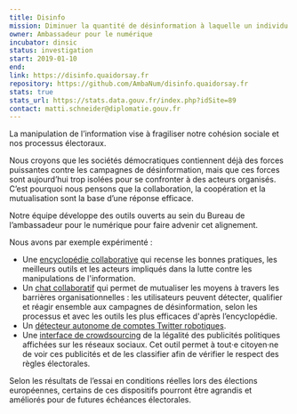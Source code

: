 ```yaml
---
title: Disinfo
mission: Diminuer la quantité de désinformation à laquelle un individu est confronté quotidiennement
owner: Ambassadeur pour le numérique
incubator: dinsic
status: investigation
start: 2019-01-10
end:
link: https://disinfo.quaidorsay.fr
repository: https://github.com/AmbaNum/disinfo.quaidorsay.fr
stats: true
stats_url: https://stats.data.gouv.fr/index.php?idSite=89
contact: matti.schneider@diplomatie.gouv.fr
---
```


La manipulation de l’information vise à fragiliser notre cohésion sociale et nos processus électoraux.

Nous croyons que les sociétés démocratiques contiennent déjà des forces puissantes contre les campagnes de désinformation, mais que ces forces sont aujourd’hui trop isolées pour se confronter à des acteurs organisés. C’est pourquoi nous pensons que la collaboration, la coopération et la mutualisation sont la base d’une réponse efficace.

Notre équipe développe des outils ouverts au sein du Bureau de l’ambassadeur pour le numérique pour faire advenir cet alignement.

Nous avons par exemple expérimenté :

- Une [encyclopédie collaborative](https://disinfo.quaidorsay.fr/encyclopedia) qui recense les bonnes pratiques, les meilleurs outils et les acteurs impliqués dans la lutte contre les manipulations de l'information.
- Un [chat collaboratif](https://disinfo.quaidorsay.fr/collaborate) qui permet de mutualiser les moyens à travers les barrières organisationnelles : les utilisateurs peuvent détecter, qualifier et réagir ensemble aux campagnes de désinformation, selon les processus et avec les outils les plus efficaces d'après l’encyclopédie.
- Un [détecteur autonome de comptes Twitter robotiques](http://sismo.quaidorsay.fr/).
- Une [interface de crowdsourcing](https://disinfo.quaidorsay.fr/political-ads) de la légalité des publicités politiques affichées sur les réseaux sociaux. Cet outil permet à tout‧e citoyen‧ne de voir ces publicités et de les classifier afin de vérifier le respect des règles électorales.

Selon les résultats de l’essai en conditions réelles lors des élections européennes, certains de ces dispositifs pourront être agrandis et améliorés pour de futures échéances électorales.
